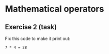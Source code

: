 # Mathematical operators
## Exercise 2 (task)

Fix this code to make it print out:

```
7 * 4 = 28
```





